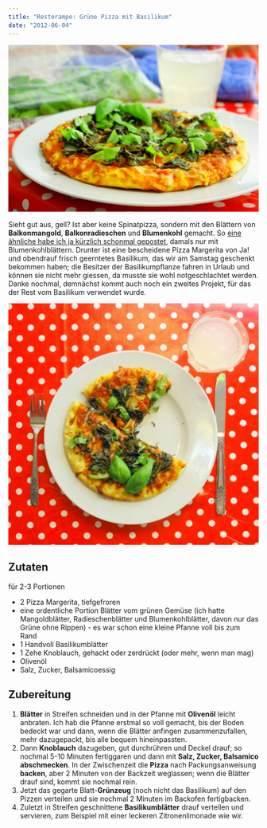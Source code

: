 ```yaml
---
title: "Resterampe: Grüne Pizza mit Basilikum"
date: "2012-06-04"
---
```


[![mit Mangold, Radieschenblättern, Blumenkohlblättern](images/imgp9079.jpg "Grünzeugpizza mit Basilikum")](http://apfeleimer.wordpress.com/2012/06/04/resterampe-grune-pizza-mit-basilikum/gra%c2%bcnzeugpizza-mit-basilikum/)

Sieht gut aus, gell? Ist aber keine Spinatpizza, sondern mit den Blättern von **Balkonmangold**, **Balkonradieschen** und **Blumenkohl** gemacht. So [eine ähnliche habe ich ja kürzlich schonmal gepostet](http://apfeleimer.wordpress.com/2012/04/13/taste-the-waste-pizza-mit-blumenkohlgrn-statt-spinat-oder-rucola/), damals nur mit Blumenkohlblättern. Drunter ist eine bescheidene Pizza Margerita von Ja! und obendrauf frisch geerntetes Basilikum, das wir am Samstag geschenkt bekommen haben; die Besitzer der Basilikumpflanze fahren in Urlaub und können sie nicht mehr giessen, da musste sie wohl notgeschlachtet werden. Danke nochmal, demnächst kommt auch noch ein zweites Projekt, für das der Rest vom Basilikum verwendet wurde.

[![](images/imgp9080.jpg "Grünzeug-Pizza mit Basilikum")](http://apfeleimer.wordpress.com/2012/06/04/resterampe-grune-pizza-mit-basilikum/gra%c2%bcnzeug-pizza-mit-basilikum/)

## Zutaten

für 2-3 Portionen

- 2 Pizza Margerita, tiefgefroren
- eine ordentliche Portion Blätter vom grünen Gemüse (ich hatte Mangoldblätter, Radieschenblätter und Blumenkohlblätter, davon nur das Grüne ohne Rippen) - es war schon eine kleine Pfanne voll bis zum Rand
- 1 Handvoll Basilikumblätter
- 1 Zehe Knoblauch, gehackt oder zerdrückt (oder mehr, wenn man mag)
- Olivenöl
- Salz, Zucker, Balsamicoessig

## Zubereitung

1. **Blätter** in Streifen schneiden und in der Pfanne mit **Olivenöl** leicht anbraten. Ich hab die Pfanne erstmal so voll gemacht, bis der Boden bedeckt war und dann, wenn die Blätter anfingen zusammenzufallen, mehr dazugepackt, bis alle bequem hineinpassten.
2. Dann **Knoblauch** dazugeben, gut durchrühren und Deckel drauf; so nochmal 5-10 Minuten fertiggaren und dann mit **Salz, Zucker, Balsamico abschmecken**. In der Zwischenzeit die **Pizza** nach Packungsanweisung **backen**, aber 2 Minuten von der Backzeit weglassen; wenn die Blätter drauf sind, kommt sie nochmal rein.
3. Jetzt das gegarte Blatt-**Grünzeug** (noch nicht das Basilikum) auf den Pizzen verteilen und sie nochmal 2 Minuten im Backofen fertigbacken.
4. Zuletzt in Streifen geschnittene **Basilikumblätter** drauf verteilen und servieren, zum Beispiel mit einer leckeren Zitronenlimonade wie wir.
